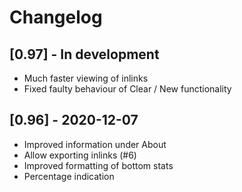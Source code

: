 # Changelog

## [0.97] - In development
- Much faster viewing of inlinks
- Fixed faulty behaviour of Clear / New functionality


## [0.96] - 2020-12-07

- Improved information under About
- Allow exporting inlinks (#6)
- Improved formatting of bottom stats
- Percentage indication